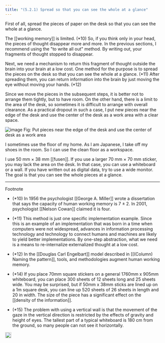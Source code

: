 ```yaml
---
title: "(5.2.1) Spread so that you can see the whole at a glance"
---
```


First of all, spread the pieces of paper on the desk so that you can see the whole at a glance.

The [[working memory]] is limited. (*10) So, if you think only in your head, the pieces of thought disappear more and more. In the previous sections, I recommend using the "to write all out" method. By writing out, your fragments of thought stopped to disappear.

Next, we need a mechanism to return this fragment of thought outside the brain into your brain at a low cost. One method for the purpose is to spread the pieces on the desk so that you can see the whole at a glance. (*11) After spreading them, you can return information into the brain by just moving the eye without moving your hands. (*12)

Since we move the pieces in the subsequent steps, it is better not to arrange them tightly, but to have room. On the other hand, there is a limit to the area of ​​the desk, so sometimes it is difficult to arrange with overall clearance. As a practical dropout in such a case, I put new pieces near the edge of the desk and use the center of the desk as a work area with a clear space.

![image](https://gyazo.com/4a6464021599e1194cef5978bd0a56ef/thumb/1000)
Fig: Put pieces near the edge of the desk and use the center of desk as a work area

I sometimes use the floor of my home. As I am Japanese, I take off my shoes in the room. So I can use the clean floor as a workspace.

I use 50 mm × 38 mm [[fusen]]. If you use a larger 70 mm × 70 mm sticker, you may lack the area on the desk. In that case, you can use a whiteboard or a wall. If you have written out as digital data, try to use a wide monitor. The goal is that you can see the whole pieces at a glance.

---

Footnote

- (*10) In 1956 the psychologist [[George A. Miller]] wrote a dissertation that says the capacity of human working memory is 7 ± 2. In 2001, psychologist [[Nelson Cowan]] claimed it is four.

- (*11) This method is just one specific implementation example. Since this is an example of an implementation that was born in a time when computers were not widespread, advances in information processing technology and technology to connect humans and machines are likely to yield better implementations. By one-step abstraction, what we need is a means to re-internalize externalized thought at a low cost.

- (*12) In the [[Douglas Carl Engelbart]] model described in [[(Column) Naming the pattern]], tools, and methodologies augment human working memory.

- (*14) If you place 70mm square stickers on a general 1760mm x 905mm whiteboard, you can place 300 sheets of 12 sheets long and 25 sheets wide. You may be surprised, but if 50mm x 38mm sticks are lined up on a 1m square desk, you can line up 520 sheets of 26 sheets in length and 20 in width. The size of the piece has a significant effect on the [[density of the information]].

- (*15) The problem with using a vertical wall is that the movement of the gaze in the vertical direction is restricted by the effects of gravity and height of eyes. The tallest part of a typical whiteboard is 180 cm from the ground, so many people can not see it horizontally.
<img src='https://scrapbox.io/api/pages/nishio/en/icon' alt='en.icon' height="19.5"/>